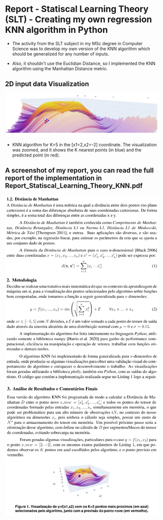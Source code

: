 # Report - Statiscal Learning Theory (SLT) - Creating my own regression KNN algorithm in Python

* The activity from the SLT subject in my MSc degree in Computer Science was to develop my own version of the KNN algorithm which should be generalized for any number of inputs. 

* Also, it shouldn't use the Euclidian Distance, so I implemented the KNN algorithm using the Manhattan Distance metric.

## 2D input data Visualization

![Alt text](/pictures/2d_plot_knn_zoom.png)
* KNN algorithm for K=5 in the [x1=2,x2=-2] coordinate. The visualization was zoomed, and it shows the K nearest points (in blue) and the predicted point (in red). 

## A screenshot of my report, you can read the full report of the implementation in Report_Statiscal_Learning_Theory_KNN.pdf 

![Alt text](/pictures/report-metodology-and-manhattan-distance.png)

![Alt text](/pictures/report-analysis.png)

